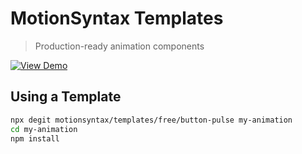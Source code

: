# MotionSyntax Templates

> Production-ready animation components

[![View Demo](https://img.shields.io/badge/Demo-MotionSyntax.site-4EC9B0)](https://motionsyntax.com/demo)

## Using a Template
```bash
npx degit motionsyntax/templates/free/button-pulse my-animation
cd my-animation
npm install
